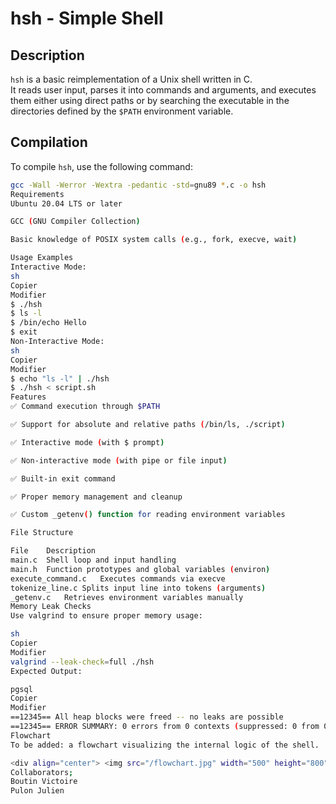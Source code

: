 # hsh - Simple Shell

## Description

`hsh` is a basic reimplementation of a Unix shell written in C.  
It reads user input, parses it into commands and arguments, and executes them either using direct paths or by searching the executable in the directories defined by the `$PATH` environment variable.

## Compilation

To compile `hsh`, use the following command:

```sh
gcc -Wall -Werror -Wextra -pedantic -std=gnu89 *.c -o hsh
Requirements
Ubuntu 20.04 LTS or later

GCC (GNU Compiler Collection)

Basic knowledge of POSIX system calls (e.g., fork, execve, wait)

Usage Examples
Interactive Mode:
sh
Copier
Modifier
$ ./hsh
$ ls -l
$ /bin/echo Hello
$ exit
Non-Interactive Mode:
sh
Copier
Modifier
$ echo "ls -l" | ./hsh
$ ./hsh < script.sh
Features
✅ Command execution through $PATH

✅ Support for absolute and relative paths (/bin/ls, ./script)

✅ Interactive mode (with $ prompt)

✅ Non-interactive mode (with pipe or file input)

✅ Built-in exit command

✅ Proper memory management and cleanup

✅ Custom _getenv() function for reading environment variables

File Structure

File	Description
main.c	Shell loop and input handling
main.h	Function prototypes and global variables (environ)
execute_command.c	Executes commands via execve
tokenize_line.c	Splits input line into tokens (arguments)
_getenv.c	Retrieves environment variables manually
Memory Leak Checks
Use valgrind to ensure proper memory usage:

sh
Copier
Modifier
valgrind --leak-check=full ./hsh
Expected Output:

pgsql
Copier
Modifier
==12345== All heap blocks were freed -- no leaks are possible
==12345== ERROR SUMMARY: 0 errors from 0 contexts (suppressed: 0 from 0)
Flowchart
To be added: a flowchart visualizing the internal logic of the shell.

<div align="center"> <img src="/flowchart.jpg" width="500" height="800"> </div>
Collaborators;
Boutin Victoire
Pulon Julien
